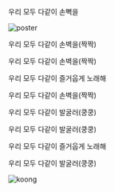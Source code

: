 우리 모두 다같이 손뼉을

![poster](resource/image.png)

우리 모두 다같이 손벽을(짝짝)

우리 모두 다같이 손벽을(짝짝)

우리 모두 다같이 즐거웁게 노래해

우리 모두 다같이 손벽을(짝짝)

우리 모두 다같이 발굴러(쿵쿵)

우리 모두 다같이 발굴러(쿵쿵)

우리 모두 다같이 즐거웁게 노래해

우리 모두 다같이 발굴러(쿵쿵)

![koong](resource/koong.png)